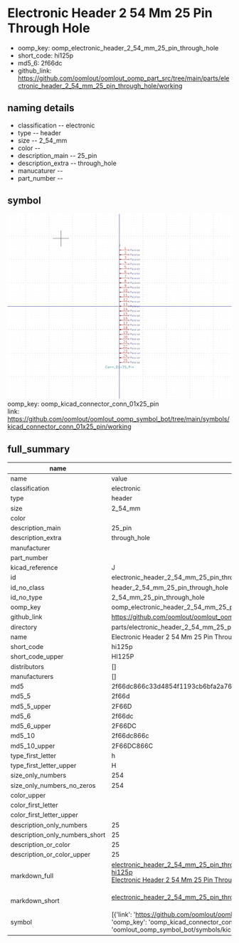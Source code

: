 # Electronic Header 2 54 Mm 25 Pin Through Hole

  
* oomp_key: oomp_electronic_header_2_54_mm_25_pin_through_hole 
* short_code: hi125p
* md5_6: 2f66dc  
* github_link: https://github.com/oomlout/oomlout_oomp_part_src/tree/main/parts/electronic_header_2_54_mm_25_pin_through_hole/working  
## naming details
* classification -- electronic
* type -- header
* size -- 2_54_mm
* color -- 
* description_main -- 25_pin
* description_extra -- through_hole
* manucaturer -- 
* part_number -- 



## symbol

![](symbol/0/working/working_600.png)  
oomp_key: oomp_kicad_connector_conn_01x25_pin  
link: https://github.com/oomlout/oomlout_oomp_symbol_bot/tree/main/symbols/kicad_connector_conn_01x25_pin/working  


## full_summary
| name | value | 
| --- | --- | 
| name | value | 
| classification | electronic | 
| type | header | 
| size | 2_54_mm | 
| color |  | 
| description_main | 25_pin | 
| description_extra | through_hole | 
| manufacturer |  | 
| part_number |  | 
| kicad_reference | J | 
| id | electronic_header_2_54_mm_25_pin_through_hole | 
| id_no_class | header_2_54_mm_25_pin_through_hole | 
| id_no_type | 2_54_mm_25_pin_through_hole | 
| oomp_key | oomp_electronic_header_2_54_mm_25_pin_through_hole | 
| github_link | https://github.com/oomlout/oomlout_oomp_part_src/tree/main/parts/electronic_header_2_54_mm_25_pin_through_hole/working | 
| directory | parts/electronic_header_2_54_mm_25_pin_through_hole | 
| name | Electronic Header 2 54 Mm 25 Pin Through Hole | 
| short_code | hi125p | 
| short_code_upper | HI125P | 
| distributors | [] | 
| manufacturers | [] | 
| md5 | 2f66dc866c33d4854f1193cb6bfa2a76 | 
| md5_5 | 2f66d | 
| md5_5_upper | 2F66D | 
| md5_6 | 2f66dc | 
| md5_6_upper | 2F66DC | 
| md5_10 | 2f66dc866c | 
| md5_10_upper | 2F66DC866C | 
| type_first_letter | h | 
| type_first_letter_upper | H | 
| size_only_numbers | 254 | 
| size_only_numbers_no_zeros | 254 | 
| color_upper |  | 
| color_first_letter |  | 
| color_first_letter_upper |  | 
| description_only_numbers | 25 | 
| description_only_numbers_short | 25 | 
| description_or_color | 25 | 
| description_or_color_upper | 25 | 
| markdown_full | [electronic_header_2_54_mm_25_pin_through_hole](https://github.com/oomlout/oomlout_oomp_part_src/tree/main/parts/electronic_header_2_54_mm_25_pin_through_hole/working)<br>[hi125p](https://github.com/oomlout/oomlout_oomp_part_src/tree/main/parts/electronic_header_2_54_mm_25_pin_through_hole/working)<br>[Electronic Header 2 54 Mm 25 Pin Through Hole](https://github.com/oomlout/oomlout_oomp_part_src/tree/main/parts/electronic_header_2_54_mm_25_pin_through_hole/working)<br><br> | 
| markdown_short | [electronic_header_2_54_mm_25_pin_through_hole](https://github.com/oomlout/oomlout_oomp_part_src/tree/main/parts/electronic_header_2_54_mm_25_pin_through_hole/working)<br><br> | 
| symbol | [{'link': 'https://github.com/oomlout/oomlout_oomp_symbol_bot/tree/main/symbols/kicad_connector_conn_01x25_pin', 'oomp_key': 'oomp_kicad_connector_conn_01x25_pin', 'directory': 'oomlout_oomp_symbol_bot/symbols/kicad_connector_conn_01x25_pin//working/working.kicad_sym'}] | 
